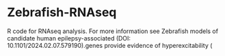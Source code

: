 # Zebrafish-RNAseq
R code for RNAseq analysis. For more information see Zebrafish models of candidate human epilepsy-associated (DOI: 10.1101/2024.02.07.579190).genes provide evidence of hyperexcitability (
